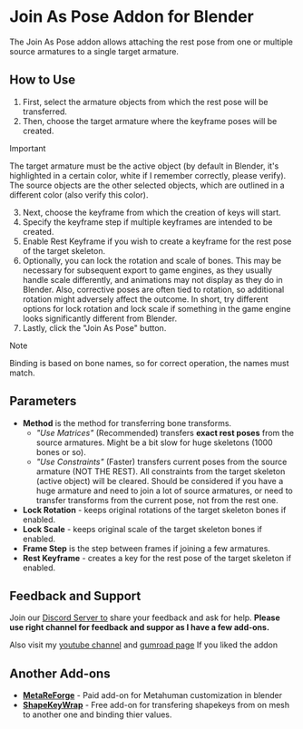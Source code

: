 # Join As Pose Addon for Blender

The Join As Pose addon allows attaching the rest pose from one or multiple source armatures to a single target armature.

## How to Use

1. First, select the armature objects from which the rest pose will be transferred.
2. Then, choose the target armature where the keyframe poses will be created.

> [!IMPORTANT]
> The target armature must be the active object (by default in Blender, it's highlighted in a certain color, white if I remember correctly, please verify). The source objects are the other selected objects, which are outlined in a different color (also verify this color).

3. Next, choose the keyframe from which the creation of keys will start.
4. Specify the keyframe step if multiple keyframes are intended to be created.
5. Enable Rest Keyframe if you wish to create a keyframe for the rest pose of the target skeleton.
6. Optionally, you can lock the rotation and scale of bones. This may be necessary for subsequent export to game engines, as they usually handle scale differently, and animations may not display as they do in Blender. Also, corrective poses are often tied to rotation, so additional rotation might adversely affect the outcome. In short, try different options for lock rotation and lock scale if something in the game engine looks significantly different from Blender.
7. Lastly, click the "Join As Pose" button.

> [!NOTE]
> Binding is based on bone names, so for correct operation, the names must match.

## Parameters
- **Method** is the method for transferring bone transforms.
   - *"Use Matrices"* (Recommended) transfers **exact rest poses** from the source armatures. Might be a bit slow for huge skeletons (1000 bones or so).
   - *"Use Constraints"* (Faster) transfers current poses from the source armature (NOT THE REST). All constraints from the target skeleton (active object) will be cleared. Should be considered if you have a huge armature and need to join a lot of source armatures, or need to transfer transforms from the current pose, not from the rest one.
- **Lock Rotation** - keeps original rotations of the target skeleton bones if enabled.
- **Lock Scale** - keeps original scale of the target skeleton bones if enabled.
- **Frame Step** is the step between frames if joining a few armatures.
- **Rest Keyframe** - creates a key for the rest pose of the target skeleton if enabled.

## Feedback and Support
Join our [Discord Server to](https://discord.gg/zGDqh2CsbJ) share your feedback and ask for help. **Please use right channel for feedback and suppor as I have a few add-ons.**

Also visit my [youtube channel](https://www.youtube.com/@squeezypixels) and [gumroad page](https://squeezypixels.gumroad.com/l/shapekeywrap) If you liked the addon

## Another Add-ons
- **[MetaReForge](https://www.artstation.com/a/32654843)** - Paid add-on for Metahuman customization in blender
- **[ShapeKeyWrap](https://github.com/MykytaPetrenko/ShapeKeyWrap)** - Free add-on for transfering shapekeys from on mesh to another one and binding thier values.